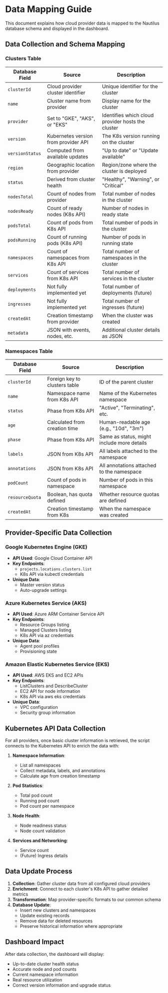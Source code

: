# Data Mapping Guide

This document explains how cloud provider data is mapped to the Nautilus database schema and displayed in the dashboard.

## Data Collection and Schema Mapping

### Clusters Table

| Database Field   | Source                                | Description                                    |
|------------------|---------------------------------------|------------------------------------------------|
| `clusterId`      | Cloud provider cluster identifier     | Unique identifier for the cluster              |
| `name`           | Cluster name from provider            | Display name for the cluster                   |
| `provider`       | Set to "GKE", "AKS", or "EKS"         | Identifies which cloud provider hosts the cluster |
| `version`        | Kubernetes version from provider API  | The K8s version running on the cluster         |
| `versionStatus`  | Computed from available updates       | "Up to date" or "Update available"             |
| `region`         | Geographic location from provider     | Region/zone where the cluster is deployed      |
| `status`         | Derived from cluster health           | "Healthy", "Warning", or "Critical"            |
| `nodesTotal`     | Count of nodes from provider          | Total number of nodes in the cluster           |
| `nodesReady`     | Count of ready nodes (K8s API)        | Number of nodes in ready state                 |
| `podsTotal`      | Count of pods from K8s API            | Total number of pods in the cluster            |
| `podsRunning`    | Count of running pods (K8s API)       | Number of pods in running state                |
| `namespaces`     | Count of namespaces from K8s API      | Total number of namespaces in the cluster      |
| `services`       | Count of services from K8s API        | Total number of services in the cluster        |
| `deployments`    | Not fully implemented yet             | Total number of deployments (future)           |
| `ingresses`      | Not fully implemented yet             | Total number of ingresses (future)             |
| `createdAt`      | Creation timestamp from provider      | When the cluster was created                   |
| `metadata`       | JSON with events, nodes, etc.         | Additional cluster details as JSON             |

### Namespaces Table

| Database Field   | Source                         | Description                                  |
|------------------|--------------------------------|----------------------------------------------|
| `clusterId`      | Foreign key to clusters table  | ID of the parent cluster                     |
| `name`           | Namespace name from K8s API    | Name of the Kubernetes namespace             |
| `status`         | Phase from K8s API             | "Active", "Terminating", etc.                |
| `age`            | Calculated from creation time  | Human-readable age (e.g., "10d", "3m")       |
| `phase`          | Phase from K8s API             | Same as status, might include more details   |
| `labels`         | JSON from K8s API              | All labels attached to the namespace         |
| `annotations`    | JSON from K8s API              | All annotations attached to the namespace    |
| `podCount`       | Count of pods in namespace     | Number of pods in this namespace             |
| `resourceQuota`  | Boolean, has quota defined     | Whether resource quotas are defined          |
| `createdAt`      | Creation timestamp from K8s    | When the namespace was created               |

## Provider-Specific Data Collection

### Google Kubernetes Engine (GKE)

- **API Used**: Google Cloud Container API
- **Key Endpoints**:
  - `projects.locations.clusters.list`
  - K8s API via kubectl credentials
- **Unique Data**:
  - Master version status
  - Auto-upgrade settings

### Azure Kubernetes Service (AKS)

- **API Used**: Azure ARM Container Service API
- **Key Endpoints**:
  - Resource Groups listing
  - Managed Clusters listing
  - K8s API via az credentials
- **Unique Data**:
  - Agent pool profiles
  - Provisioning state

### Amazon Elastic Kubernetes Service (EKS)

- **API Used**: AWS EKS and EC2 APIs
- **Key Endpoints**:
  - ListClusters and DescribeCluster
  - EC2 API for node information
  - K8s API via aws eks credentials
- **Unique Data**:
  - VPC configuration
  - Security group information

## Kubernetes API Data Collection

For all providers, once basic cluster information is retrieved, the script connects to the Kubernetes API to enrich the data with:

1. **Namespace Information**:
   - List all namespaces
   - Collect metadata, labels, and annotations
   - Calculate age from creation timestamp

2. **Pod Statistics**:
   - Total pod count
   - Running pod count
   - Pod count per namespace

3. **Node Health**:
   - Node readiness status
   - Node count validation

4. **Services and Networking**:
   - Service count
   - (Future) Ingress details

## Data Update Process

1. **Collection**: Gather cluster data from all configured cloud providers
2. **Enrichment**: Connect to each cluster's K8s API to gather detailed metrics
3. **Transformation**: Map provider-specific formats to our common schema
4. **Database Update**:
   - Insert new clusters and namespaces
   - Update existing records
   - Remove data for deleted resources
   - Preserve historical information where appropriate

## Dashboard Impact

After data collection, the dashboard will display:

- Up-to-date cluster health status
- Accurate node and pod counts
- Current namespace information
- Real resource utilization
- Correct version information and upgrade status